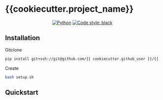 #  {{cookiecutter.project_name}}

<p align="center">
    <a href="https://www.python.org/downloads/"><img alt="Python" src="https://img.shields.io/badge/python-{{ cookiecutter.python_version }}-blue.svg"></a>
    <a href="https://black.readthedocs.io/en/stable/"><img alt="Code style: black" src="https://img.shields.io/badge/code%20style-black-000000.svg"></a>
</p>


## Installation

Gitclone

```bash
pip install git+ssh://git@github.com/{{ cookiecutter.github_user }}/{{ cookiecutter.repository_name }}.git
```

Create

```bash
bash setup.sh
```

## Quickstart
